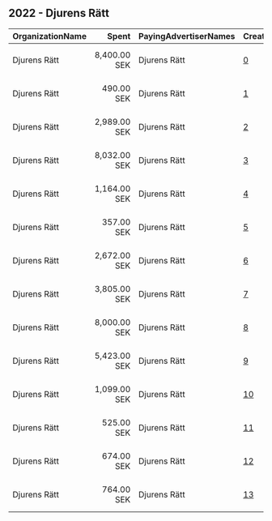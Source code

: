 ## 2022 - Djurens Rätt 
|OrganizationName|Spent|PayingAdvertiserNames|CreativeUrls|Impressions|Genders|AgeBrackets|CountryCodes|BillingAddresses|CandidateBallotInformation|
|:---|---:|:---|:---|---:|:---|:---|:---|:---|:---|
|Djurens Rätt|8,400.00 SEK|Djurens Rätt|[0](https://www.snap.com/political-ads/asset/84dad47973cb38cdc5bba93ece2288a526fcd5d75e2c2a607cecfb18e3853092?mediaType=mp4)|162,535||19+|sweden|"Box 17132,Stockholm,104 62,SE"||
|Djurens Rätt|490.00 SEK|Djurens Rätt|[1](https://www.snap.com/political-ads/asset/122e0e4f9c8d48b0b6a92c2e4ce29d55977dcd3366a2949b926dba0cf83eecb6?mediaType=png)|7,967||18+|sweden|"Box 17132,Stockholm,104 62,SE"||
|Djurens Rätt|2,989.00 SEK|Djurens Rätt|[2](https://www.snap.com/political-ads/asset/e0c6d8600e0056de2a23a6eeffced2dc0a694059b3e858ce7f749cb7624c3ff0?mediaType=png)|47,478||18+|sweden|"Box 17132,Stockholm,104 62,SE"||
|Djurens Rätt|8,032.00 SEK|Djurens Rätt|[3](https://www.snap.com/political-ads/asset/ad8be1081a42aff295b4c74743d84a7d565f28889049155c4181bc3a2bb5eb1c?mediaType=png)|213,653||18+|sweden|"Box 17132,Stockholm,104 62,SE"||
|Djurens Rätt|1,164.00 SEK|Djurens Rätt|[4](https://www.snap.com/political-ads/asset/096db22846251eb16782ceb23ba0b780fd5fb0b7e5d14852c954070fe656f5d3?mediaType=png)|52,875||18+|sweden|"Box 17132,Stockholm,104 62,SE"||
|Djurens Rätt|357.00 SEK|Djurens Rätt|[5](https://www.snap.com/political-ads/asset/72fc18fa3d3066db98eac3de9fd9454f00964a706e017548e6e210b98bdc38f5?mediaType=mp4)|15,619||18+|sweden|"Box 17132,Stockholm,104 62,SE"||
|Djurens Rätt|2,672.00 SEK|Djurens Rätt|[6](https://www.snap.com/political-ads/asset/1d006c9675f933905b34647f9160f2566d2a8c620f8b1cb82de54e7203c4d772?mediaType=png)|88,988||18+|sweden|"Box 17132,Stockholm,104 62,SE"||
|Djurens Rätt|3,805.00 SEK|Djurens Rätt|[7](https://www.snap.com/political-ads/asset/3ed42e06b2c0e1773ae0c3a3a391928424785f0444190005becce93b87cd2ca2?mediaType=png)|152,309||18+|sweden|"Box 17132,Stockholm,104 62,SE"||
|Djurens Rätt|8,000.00 SEK|Djurens Rätt|[8](https://www.snap.com/political-ads/asset/7cea16e254cab0f5ff0b1fa0542cead1fa9fa576470caac5d98e988aeabc413b?mediaType=mp4)|248,910||19+|sweden|"Box 17132,Stockholm,104 62,SE"||
|Djurens Rätt|5,423.00 SEK|Djurens Rätt|[9](https://www.snap.com/political-ads/asset/2e80011b8b56552db8bf68e5f247c16d5129b701c5819e266c645798662812e9?mediaType=png)|116,988||18+|sweden|"Box 17132,Stockholm,104 62,SE"||
|Djurens Rätt|1,099.00 SEK|Djurens Rätt|[10](https://www.snap.com/political-ads/asset/0e254e37311af5706711f80903cfa9613375a1bc5a2bc88c64f87e17858cce63?mediaType=png)|20,047||18+|sweden|"Box 17132,Stockholm,104 62,SE"||
|Djurens Rätt|525.00 SEK|Djurens Rätt|[11](https://www.snap.com/political-ads/asset/3f6e997766699b436f9856c3d804acaf690ca0df8d89136e749bef0f7585618c?mediaType=png)|11,696||18+|sweden|"Box 17132,Stockholm,104 62,SE"||
|Djurens Rätt|674.00 SEK|Djurens Rätt|[12](https://www.snap.com/political-ads/asset/febd78246e454dd5a994efff2d7d2c24c95df9dd465e60a7094fe01bc5d6fd44?mediaType=png)|11,354||18+|sweden|"Box 17132,Stockholm,104 62,SE"||
|Djurens Rätt|764.00 SEK|Djurens Rätt|[13](https://www.snap.com/political-ads/asset/a97cb2e699bd944d48b7d1012c23b56eed8070b38b1e3b09f76a612e9b459e81?mediaType=png)|15,118||18+|sweden|"Box 17132,Stockholm,104 62,SE"||
